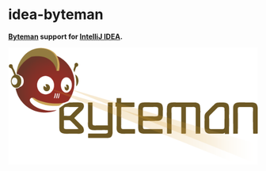 idea-byteman
=============

**[Byteman](http://www.jboss.org/byteman) support for [IntelliJ IDEA](http://www.jetbrains.com/idea).**

![Byteman](https://github.com/nicoulaj/idea-byteman/raw/assets/byteman_logo_600px.png)
